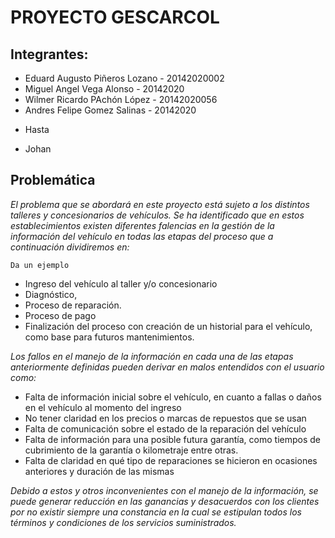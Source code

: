 # PROYECTO GESCARCOL

## Integrantes:
- Eduard Augusto Piñeros Lozano - 20142020002
- Miguel Angel Vega Alonso - 20142020
- Wilmer Ricardo PAchón López - 20142020056
- Andres Felipe Gomez Salinas - 20142020
* Hasta
- Johan

## Problemática
_El problema que se abordará en este proyecto está sujeto a los distintos talleres y concesionarios de vehículos. Se ha identificado que en estos establecimientos existen diferentes falencias  en la gestión de la información del vehículo en todas las etapas del proceso que  a continuación dividiremos en:_
```
Da un ejemplo
```
* Ingreso del vehículo al taller y/o concesionario
* Diagnóstico, 
* Proceso de reparación. 
* Proceso de pago
* Finalización del proceso con creación de un historial para el vehículo, como base para futuros mantenimientos.

_Los fallos en el manejo de la información en cada una de las etapas anteriormente definidas pueden derivar en malos entendidos con el usuario como:_

* Falta de información inicial sobre el vehículo, en cuanto a  fallas o daños en el vehículo al momento del ingreso
* No tener claridad en los precios o marcas de repuestos que se usan
* Falta de comunicación sobre el estado de la reparación del vehículo
* Falta de información para una posible futura garantía, como tiempos de cubrimiento de la garantía o kilometraje entre otras.
* Falta de claridad en qué tipo de reparaciones se hicieron en ocasiones anteriores y duración de las mismas

_Debido a estos y otros inconvenientes con el manejo de la información, se puede generar reducción en las ganancias y desacuerdos con los clientes por no existir siempre una constancia en la cual se estipulan todos los términos y condiciones de los servicios suministrados._
